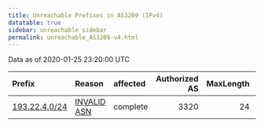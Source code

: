 ```yaml
---
title: Unreachable Prefixes in AS3209 (IPv4)
datatable: true
sidebar: unreachable_sidebar
permalink: unreachable_AS3209-v4.html
---
```


Data as of 2020-01-25 23:20:00 UTC


<div class="datatable-begin"></div>

| Prefix                                               | Reason                                                                                              | affected   |   Authorized AS |   MaxLength | Anchor                                         |   unreachable /24s |
|:-----------------------------------------------------|:----------------------------------------------------------------------------------------------------|:-----------|----------------:|------------:|:-----------------------------------------------|-------------------:|
| [193.22.4.0/24](https://stat.ripe.net/193.22.4.0/24) | [INVALID ASN](https://rpki-validator.ripe.net/announcement-preview?asn=AS3209&prefix=193.22.4.0/24) | complete   |            3320 |          24 | [RIPE](unreachable_RIPE_NCC_RPKI_Root-v4.html) |                  1 |

<div class="datatable-end"></div>